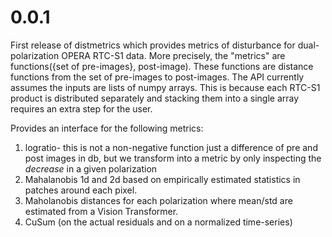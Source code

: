 # 0.0.1
First release of distmetrics which provides metrics of disturbance for dual-polarization OPERA RTC-S1 data.
More precisely, the "metrics" are functions({set of pre-images}, post-image). These functions are distance functions
from the set of pre-images to post-images. The API currently assumes the inputs are lists of numpy arrays.
This is because each RTC-S1 product is distributed separately and stacking them into a single array requires an 
extra step for the user.

Provides an interface for the following metrics:

1. logratio- this is not a non-negative function just a difference of pre and post images in db, but we transform into a metric by only inspecting the *decrease* in a given polarization
2. Mahalanobis 1d and 2d based on empirically estimated statistics in patches around each pixel.
3. Maholanobis distances for each polarization where mean/std are estimated from a Vision Transformer.
4. CuSum (on the actual residuals and on a normalized time-series)